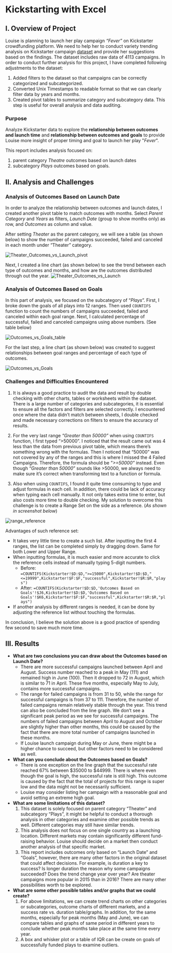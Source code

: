 # Kickstarting with Excel

## I. Overview of Project
Louise is planning to launch her play campaign _“Fever”_ on Kickstarter crowdfunding platform. We need to help her to conduct variety trending analysis on Kickstarter campaign [dataset](https://github.com/weihaolun/kickstarter-analysis/blob/d468114fb10abc7cadd8638a2e20543b9ebc9fe5/Kickstarter_Challenge.xlsx) and provide her suggestions based on the findings.
The dataset includes raw data of 4113 campaigns. In order to conduct further analysis for this project, I have completed following adjustments to the dataset:
1.	Added filters to the dataset so that campaigns can be correctly categorized and subcategorized.
2.	Converted Unix Timestamps to readable format so that we can clearly filter data by years and months.
3.	Created pivot tables to summarize category and subcategory data. This step is useful for overall analysis and data auditing.

### Purpose
Analyze Kickstarter data to explore the **relationship between outcomes and launch time** and **relationship between outcomes and goals** to provide Louise more insight of proper timing and goal to launch her play "_Fever_".

This report includes analysis focused on:
1.	parent category *Theatre* outcomes based on launch dates
2.	subcategory *Plays* outcomes based on goals.

## II. Analysis and Challenges
### Analysis of Outcomes Based on Launch Date
  In order to analyze the relationship between outcomes and launch dates, I created another pivot table to match outcomes with months. Select _Parent Category_ and _Years_ as filters, _Launch Date_ (group to show months only) as row, and _Outcomes_ as column and value.
  
  After setting _Theater_ as the parent category, we will see a table (as shown below) to show the number of campaigns succeeded, failed and canceled in each month under “Theater” category. 
  
 ![Theater_Outcomes_vs_Launch_pivot](https://user-images.githubusercontent.com/84211948/122661954-1caf9500-d12b-11eb-859d-072fb7e25a5c.png) 
  
  Next, I created a line chart (as shown below) to see the trend between each type of outcomes and months, and how are the outcomes distributed through out the year.
![Theater_Outcomes_vs_Launch](https://user-images.githubusercontent.com/84211948/122508235-56529580-cf9d-11eb-81ac-d506fe7b7a6e.png)

### Analysis of Outcomes Based on Goals
  In this part of analysis, we focused on the subcategory of “_Plays_”. First, I broke down the goals of all plays into 12 ranges. Then used ```COUNTIFS``` function to count the numbers of campaigns succeeded, failed and canceled within each goal range. Next, I calculated percentage of successful, failed and canceled campaigns using above numbers. (See table below)
  
  ![Outcomes_vs_Goals_table](https://user-images.githubusercontent.com/84211948/122662132-4fa65880-d12c-11eb-86ec-328bd05634e3.png)

  For the last step, a line chart (as shown below) was created to suggest relationships between goal ranges and percentage of each type of outcomes.

![Outcomes_vs_Goals](https://user-images.githubusercontent.com/84211948/123181382-e7f05600-d428-11eb-8d90-cdfe21d20057.png)

### Challenges and Difficulties Encountered
1.	It is always a good practice to audit the data and result by double checking with other charts, tables or worksheets within the dataset. There is a large number of categories and subcategories, it is essential to ensure all the factors and filters are selected correctly. I encountered once where the data didn’t match between sheets, I double checked and made necessary corrections on filters to ensure the accuracy of results.

2.  For the very last range _“Greater than 50000”_ when using ```COUNTIFS``` function, I first typed “>50000”. I noticed that the result came out was 4 less than the data from previous pivot table, which means there’s something wrong with the formulas. Then I noticed that “50000” was not covered by any of the ranges and this is where I missed the 4 Failed Campaigns. Therefore, the formula should be _">=50000”_ instead. Even though “_Greater than 50000_” sounds like >50000, we always need to make sure it’s correct when transforming text to a function or formula. 
3.	Also when using ```COUNTIFS```, I found it quite time consuming to type and adjust formulas in each cell. In addition, there could be lack of accuracy when typing each cell manually. It not only takes extra time to enter, but also costs more time to double checking. 
My solution to overcome this challenge is to create a Range Set on the side as a reference. (_As shown in screenshot below_)

![range_reference](https://user-images.githubusercontent.com/84211948/122509738-f9a4aa00-cf9f-11eb-8087-110b6996c8e0.png)

Advantages of such reference set:
  - It takes very little time to create a such list. After inputting the first 4 ranges, the list can be completed simply by dragging down. Same for both Lower and Upper Range.
  - When inputting formulas, it is much easier and more accurate to click the reference cells instead of manually typing 5-digit numbers.
      - Before: ```=COUNTIFS(Kickstarter!$D:$D,">=15000",Kickstarter!$D:$D,"<=19999",Kickstarter!$F:$F,"successful",Kickstarter!$R:$R,"plays")```
      - After: ```=COUNTIFS(Kickstarter!$D:$D,'Outcomes Based on Goals'!$J6,Kickstarter!$D:$D,'Outcomes Based on Goals'!$K6,Kickstarter!$F:$F,"successful",Kickstarter!$R:$R,"plays")```
  - If another analysis by different ranges is needed, it can be done by adjusting the reference list without touching the formulas.

In conclusion, I believe the solution above is a good practice of spending few second to save much more time.

## III. Results
- **What are two conclusions you can draw about the Outcomes based on Launch Date?**
  - There are more successful campaigns launched between April and August. Success number reached to a peak in May (111) and remained high in June (100). Then it dropped to 72 in August, which is similar to 71 in April. These five months, especially May to July, contains more successful campaigns.
  - The range for failed campaigns is from 31 to 50, while the range for successful campaigns is from 37 to 111. Therefore, the number of failed campaigns remain relatively stable through the year. This trend can also be concluded from the line graph. We don’t see a significant peak period as we see for successful campaigns. The numbers of failed campaigns between April to August and October are slightly higher than other months, this could be caused by the fact that there are more total number of campaigns launched in these months.
  - If Louise launch campaign during May or June, there might be a higher chance to succeed, but other factors need to be considered as well.
- **What can you conclude about the Outcomes based on Goals?**
  - There is one exception on the line graph that the successful rate reached 67% between $35000 to $44999. There is where even though the goal is high, the successful rate is still high. This outcome is caused by the fact that the total of projects for this range is super low and the data might not be necessarily sufficient.
  - Louise may consider listing her campaign with a reasonable goal and avoid setting an extreme high goal.
- **What are some limitations of this dataset?**
  1.  This dataset is solely focused on parent category “Theater” and subcategory “Plays”, it might be helpful to conduct a thorough analysis in other categories   and examine other possible trends as well. Different categories may still have similar trends.
  2.  This analysis does not focus on one single country as a launching location. Different markets may contain significantly different fund-raising behavior. Louise should decide on a market then conduct another analysis of that specific market.
  3.  This report includes outcomes only based on “Launch Date” and “Goals”, however, there are many other factors in the original dataset that could affect decisions. For example, is duration a key to success? Is longer duration the reason why some campaigns succeeded? Does the trend change year over year? Are theater campaigns more popular in 2015 than in 2016? There are many other possibilities worth to be explored. 
- **What are some other possible tables and/or graphs that we could create?**
  1.  For above limitations, we can create trend charts on other categories or subcategories, outcome charts of different markets, and a success rate vs. duration table/graphs. In addition, for the same months, especially for peak months (May and June), we can compare tables and graphs of same period in different years to conclude whether peak months take place at the same time every year.
  2.  A box and whisker plot or a table of IQR can be create on goals of successfully funded plays to examine outliers. 




